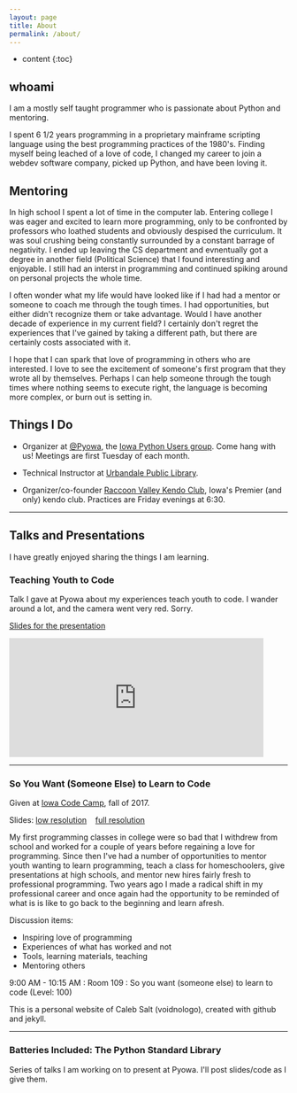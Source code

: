 ```yaml
---
layout: page
title: About
permalink: /about/
---
```


* content
{:toc}

## whoami

I am a mostly self taught programmer who is passionate about Python and mentoring.

I spent 6 1/2 years programming in a proprietary mainframe scripting language
using the best programming practices of the 1980's.  Finding myself being leached
of a love of code, I changed my career to join a webdev software company, picked up
Python, and have been loving it.


## Mentoring

In high school I spent a lot of time in the computer lab.  Entering college I was
eager and excited to learn more programming, only to be confronted by professors who
loathed students and obviously despised the curriculum.  It was soul crushing being
constantly surrounded by a constant barrage of negativity.  I ended up leaving the CS
department and evnentually got a degree in another field (Political Science) that I found
interesting and enjoyable.  I still had an interst in programming and continued spiking
around on personal projects the whole time.

I often wonder what my life would have looked like if I had had a mentor or someone to
coach me through the tough times.  I had opportunities, but either didn't recognize them
or take advantage.  Would I have another decade of experience in my current field?  I certainly
don't regret the experiences that I've gained by taking a different path, but there are
certainly costs associated with it.

I hope that I can spark that love of programming in others who are interested.  I love
to see the excitement of someone's first program that they wrote all by themselves.
Perhaps I can help someone through the tough times where nothing seems to execute right,
the language is becoming more complex, or burn out is setting in.

## Things I Do

- Organizer at [@Pyowa](https://twitter.com/pyowa), the [Iowa Python Users group](http://pyowa.org).  Come hang with us!  Meetings are
  first Tuesday of each month.

- Technical Instructor at [Urbandale Public Library](http://urbandalelibrary.evanced.info/signup).

- Organizer/co-founder [Raccoon Valley Kendo Club](http://raccoonvalleykendo.com), Iowa's
  Premier (and only) kendo club.  Practices are Friday evenings at 6:30.

<hr/>

## Talks and Presentations

I have greatly enjoyed sharing the things I am learning.

### Teaching Youth to Code

Talk I gave at Pyowa about my experiences teach youth to code.
I wander around a lot, and the camera went very red.  Sorry.

[Slides for the presentation](http://www.pyowa.org/static/pdf/TeachYouth.pdf)

<iframe width="460" height="215" src="https://www.youtube.com/embed/Sy_-SZGFpTI?rel=0" frameborder="0" allow="autoplay; encrypted-media" allowfullscreen></iframe>

<hr/>

### So You Want (Someone Else) to Learn to Code

Given at [Iowa Code Camp](http://iowacodecamp.com/session/list#3), fall of 2017.

Slides: [low resolution](/static/pdf/codecamp_small.pdf) &nbsp;&nbsp; [full resolution](/static/pdf/codecamp_full.pdf)

 My first programming classes in college were so bad that I withdrew
 from school and worked for a couple of years before regaining a love for programming.
 Since then I've had a number of opportunities to mentor youth wanting to learn
 programming, teach a class for homeschoolers, give presentations at high schools,
 and mentor new hires fairly fresh to professional programming. Two years ago I made a
 radical shift in my professional career and once again had the opportunity to be reminded
 of what is is like to go back to the beginning and learn afresh.

 Discussion items:
 - Inspiring love of programming
 - Experiences of what has worked and not
 - Tools, learning materials, teaching
 - Mentoring others

9:00 AM - 10:15 AM : Room 109 : So you want (someone else) to learn to code (Level: 100)

This is a personal website of Caleb Salt (voidnologo), created with github and jekyll.

<hr/>

### Batteries Included: The Python Standard Library

Series of talks I am working on to present at Pyowa.  I'll post slides/code as I give them.
